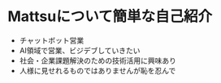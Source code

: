 # Mattsuについて簡単な自己紹介
- チャットボット営業
- AI領域で営業、ビジデブしていきたい
- 社会・企業課題解決のための技術活用に興味あり
- 人様に見せれるものではありませんが恥を忍んで
